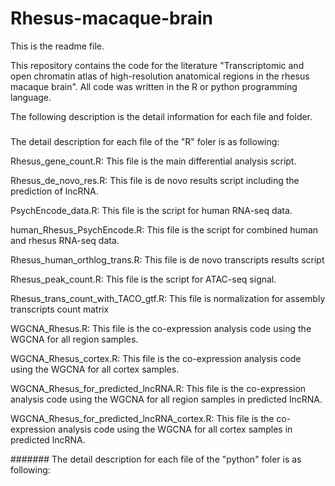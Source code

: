 # Rhesus-macaque-brain

This is the readme file.

This repository contains the code for the literature "Transcriptomic and open chromatin atlas of high-resolution anatomical regions in the rhesus macaque brain". All code was written in the R or python programming language. 

The following description is the detail information for each file and folder.

##### 
The detail description for each file of the "R" foler is as following:

Rhesus_gene_count.R: This file is the main differential analysis script.

Rhesus_de_novo_res.R: This file is de novo results script including the prediction of lncRNA.

PsychEncode_data.R: This file is the script for human RNA-seq data.

human_Rhesus_PsychEncode.R: This file is the script for combined human and rhesus RNA-seq data.

Rhesus_human_orthlog_trans.R: This file is de novo transcripts results script

Rhesus_peak_count.R: This file is the script for ATAC-seq signal.

Rhesus_trans_count_with_TACO_gtf.R: This file is normalization for assembly transcripts count matrix

WGCNA_Rhesus.R: This file is the co-expression analysis code using the WGCNA for all region samples. 

WGCNA_Rhesus_cortex.R: This file is the co-expression analysis code using the WGCNA for all cortex samples. 

WGCNA_Rhesus_for_predicted_lncRNA.R: This file is the co-expression analysis code using the WGCNA for all region samples in predicted lncRNA. 

WGCNA_Rhesus_for_predicted_lncRNA_cortex.R: This file is the co-expression analysis code using the WGCNA for all cortex samples in predicted lncRNA.


#######
The detail description for each file of the "python" foler is as following:













